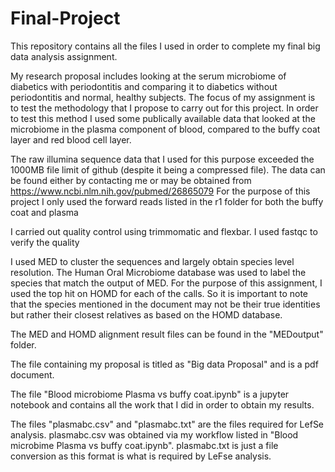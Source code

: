# Final-Project
This repository contains all the files I used in order to complete my final big data analysis assignment.

My research proposal includes looking at the serum microbiome of diabetics with periodontitis and comparing it to diabetics without periodontitis and normal, healthy subjects.
The focus of my assignment is to test the methodology that I propose to carry out for this project. In order to test this method I used some publically available data that looked at the microbiome in the plasma component of blood, compared to the buffy coat layer and red blood cell layer.

The raw illumina sequence data that I used for this purpose exceeded the 1000MB file limit of github (despite it being a compressed file). The data can be found either by contacting me or may be obtained from https://www.ncbi.nlm.nih.gov/pubmed/26865079 
For the purpose of this project I only used the forward reads listed in the r1 folder for both the buffy coat and plasma

I carried out quality control using trimmomatic and flexbar. I used fastqc to verify the quality

I used MED to cluster the sequences and largely obtain species level resolution.
The Human Oral Microbiome database was used to label the species that match the output of MED. For the purpose of this assignment, I used the top hit on HOMD for each of the calls. So it is important to note that the species mentioned in the document may not be their true identities but rather their closest relatives as based on the HOMD database.

The MED and HOMD alignment result files can be found in the "MEDoutput" folder.
   
The file containing my proposal is titled as "Big data Proposal" and is a pdf document.

The file "Blood microbiome Plasma vs buffy coat.ipynb" is a jupyter notebook and contains all the work that I did in order to obtain my results.

The files "plasmabc.csv" and "plasmabc.txt" are the files required for LefSe analysis. plasmabc.csv was obtained via my workflow listed in "Blood microbime Plasma vs buffy coat.ipynb". plasmabc.txt is just a file conversion as this format is what is required by LeFse analysis.    


